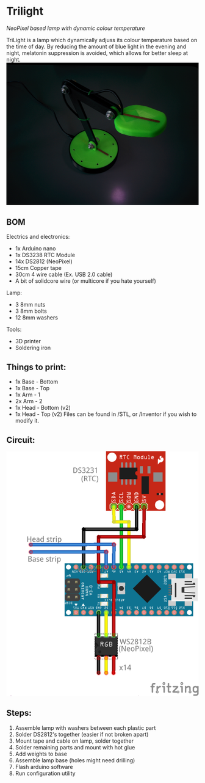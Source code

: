 # Trilight  
_NeoPixel based lamp with dynamic colour temperature_

TriLight is a lamp which dynamically adjuss its colour temperature based on the time of day. By reducing the amount of blue light in the evening and night, melatonin suppression is avoided, which allows for better sleep at night.  
![](res/Build_pic.jpg)

## BOM

Electrics and electronics:
+ 1x Arduino nano
+ 1x DS3238 RTC Module
+ 14x DS2812 (NeoPixel)
+ 15cm Copper tape
+ 30cm 4 wire cable (Ex. USB 2.0 cable)
+ A bit of solidcore wire (or multicore if you hate yourself)

Lamp:
+ 3 8mm nuts
+ 3 8mm bolts
+ 12 8mm washers

Tools:
+ 3D printer
+ Soldering iron

## Things to print:
+ 1x Base - Bottom
+ 1x Base - Top
+ 1x Arm  - 1
+ 2x Arm  - 2
+ 1x Head - Bottom  (v2)
+ 1x Head - Top     (v2)
Files can be found in /STL, or /Inventor if you wish to modify it.

## Circuit:  
![](res/Circuit_bb.png)

## Steps:
1. Assemble lamp with washers between each plastic part
1. Solder DS2812's together (easier if not broken apart)
1. Mount tape and cable on lamp, solder together
1. Solder remaining parts and mount with hot glue
1. Add weights to base
1. Assemble lamp base (holes might need drilling)
1. Flash arduino software
1. Run configuration utility

